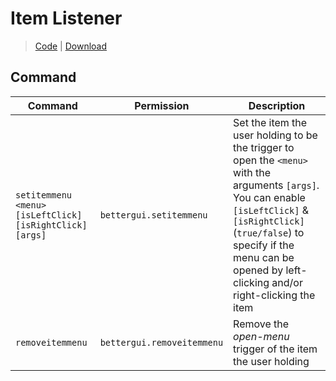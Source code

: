 # Item Listener
> [Code](https://github.com/BetterGUI-MC/ItemListener/) | [Download](https://ci.codemc.io/job/BetterGUI-MC/view/Addon/job/ItemListener/)

## Command
| Command | Permission | Description |
| --- | --- | --- |
| `setitemmenu  <menu> [isLeftClick] [isRightClick] [args]` | `bettergui.setitemmenu` | Set the item the user holding to be the trigger to open the `<menu>` with the arguments `[args]`. You can enable `[isLeftClick]` & `[isRightClick]` (`true/false`) to specify if the menu can be opened by left-clicking and/or right-clicking the item |
| `removeitemmenu` | `bettergui.removeitemmenu` | Remove the *open-menu* trigger of the item the user holding |